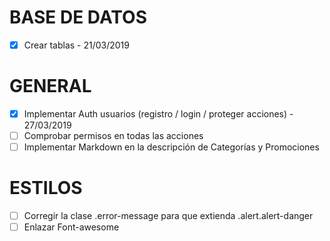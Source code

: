 # BASE DE DATOS
- [x] Crear tablas - 21/03/2019

# GENERAL
- [x] Implementar Auth usuarios (registro / login / proteger acciones) - 27/03/2019
- [ ] Comprobar permisos en todas las acciones
- [ ] Implementar Markdown en la descripción de Categorías y Promociones

# ESTILOS
- [ ] Corregir la clase .error-message para que extienda .alert.alert-danger
- [ ] Enlazar Font-awesome